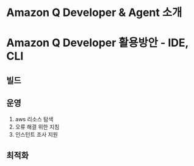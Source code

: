 
# Amazon Q Developer & Agent 소개








# Amazon Q Developer 활용방안 - IDE, CLI
## 빌드


## 운영
1. aws 리소스 탐색
2. 오류 해결 위한 지침
3. 인스턴트 조사 지원




## 최적화

